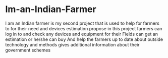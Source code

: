 # Im-an-Indian-Farmer
I am an Indian farmer is my second  project that is used to help for farmers to for their need and devices estimation propose 
in this project farmers can log in to and check any devices and equipment for their Fields can get an estimation or he/she can buy 
And help the farmers up to date about outside technology and methods gives additional information about their government schemes 
